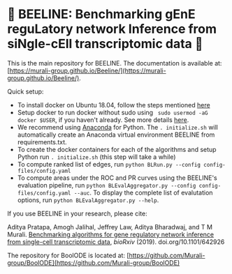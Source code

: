 # :honeybee: BEELINE: Benchmarking gEnE reguLatory network Inference from siNgle-cEll transcriptomic data :honeybee:

This is the main repository for BEELINE. The documentation is available at: [https://murali-group.github.io/Beeline/](https://murali-group.github.io/Beeline/).

Quick setup:
- To install docker on Ubuntu 18.04, follow the steps mentioned [here](https://www.digitalocean.com/community/tutorials/how-to-install-and-use-docker-on-ubuntu-18-04)
- Setup docker to run docker without sudo using ` sudo usermod -aG docker $USER`, if you haven't already. See more details [here](https://askubuntu.com/questions/477551/how-can-i-use-docker-without-sudo).
- We recommend using [Anaconda](https://www.anaconda.com/) for Python. The `. initialize.sh`  will automatically create an Anaconda virtual environment BEELINE from requirements.txt. 
- To create the docker containers for each of the algorithms and setup Python run `. initialize.sh` (this step will take a while)
- To compute ranked list of edges, run `python BLRun.py --config config-files/config.yaml`
- To compute areas under the ROC and PR curves using the BEELINE's evaluation pipeline, run `python BLEvalAggregator.py --config config-files/config.yaml --auc`. To display the complete list of evalutation options, run `python BLEvalAggregator.py --help`.


If you use BEELINE in your research, please cite:

Aditya Pratapa, Amogh Jalihal, Jeffrey Law, Aditya Bharadwaj, and T M Murali. [Benchmarking algorithms for gene regulatory network inference from single-cell transcriptomic data](https://doi.org/10.1101/642926), _bioRxiv_ (2019). doi.org/10.1101/642926

The repository for BoolODE is located at: [https://github.com/Murali-group/BoolODE](https://github.com/Murali-group/BoolODE)
